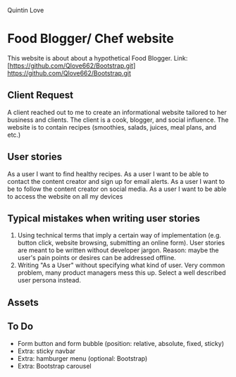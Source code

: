 Quintin Love
# Food Blogger/ Chef website

This website is about about a hypothetical Food Blogger.
Link: [https://github.com/Qlove662/Bootstrap.git] https://github.com/Qlove662/Bootstrap.git


## Client Request

A client reached out to me to create an informational website tailored to her business and 
clients. The client is a cook, blogger, and social influence. The website is to contain recipes
(smoothies, salads, juices, meal plans, and etc.)


## User stories

As a user I want to find healthy recipes.
As a user I want to be able to contact the content creator and sign up for email alerts.
As a user I want to be to follow the content creator on social media.
As a user I want to be able to access the website on all my devices

## Typical mistakes when writing user stories

1. Using technical terms that imply a certain way of implementation (e.g. button click, website browsing, submitting an online form). User stories are meant to be written without developer jargon. Reason: maybe the user's pain points or desires can be addressed offline.
2. Writing "As a User" without specifying what kind of user. Very common problem, many product managers mess this up. Select a well described user persona instead. 


## Assets


## To Do

- Form button and form bubble (position: relative, absolute, fixed, sticky)
- Extra: sticky navbar 
- Extra: hamburger menu (optional: Bootstrap)
- Extra: Bootstrap carousel